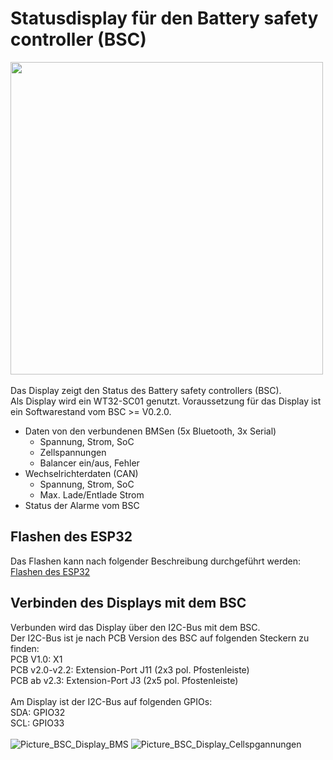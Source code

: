# Statusdisplay für den Battery safety controller (BSC) 
<img src="https://github.com/user-attachments/assets/8db86295-1d72-4389-9650-80bd504366ac" height="500"/>
<br><br>
Das Display zeigt den Status des Battery safety controllers (BSC).<br>
Als Display wird ein WT32-SC01 genutzt. Voraussetzung für das Display ist ein Softwarestand vom BSC >= V0.2.0.

* Daten von den verbundenen BMSen (5x Bluetooth, 3x Serial)
  * Spannung, Strom, SoC
  * Zellspannungen
  * Balancer ein/aus, Fehler
* Wechselrichterdaten (CAN)
  * Spannung, Strom, SoC
  * Max. Lade/Entlade Strom
* Status der Alarme vom BSC

## Flashen des ESP32
Das Flashen kann nach folgender Beschreibung durchgeführt werden: 
[Flashen des ESP32](https://github.com/shining-man/bsc_display/wiki/02-Flashen-des-Displays)

## Verbinden des Displays mit dem BSC
Verbunden wird das Display über den I2C-Bus mit dem BSC.<br>
Der I2C-Bus ist je nach PCB Version des BSC auf folgenden Steckern zu finden:<br>
PCB V1.0: X1<br>
PCB v2.0-v2.2: Extension-Port J11 (2x3 pol. Pfostenleiste)<br>
PCB ab v2.3: Extension-Port J3 (2x5 pol. Pfostenleiste)<br>
<br>
Am Display ist der I2C-Bus auf folgenden GPIOs:<br>
SDA: GPIO32<br>
SCL: GPIO33<br>
<br>
![Picture_BSC_Display_BMS](https://github.com/shining-man/bsc_display/blob/main/img/Disp_BMS.jpg?raw=true)
![Picture_BSC_Display_Cellspgannungen](https://github.com/shining-man/bsc_display/blob/main/img/Disp_Cell.jpg?raw=true)
